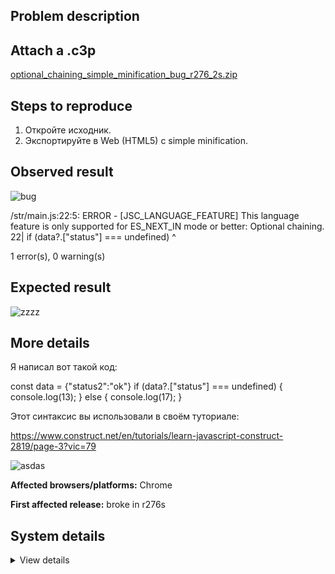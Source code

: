 ## Problem description



## Attach a .c3p

[optional_chaining_simple_minification_bug_r276_2s.zip](https://github.com/WilsonPercival/WilsonPercival/files/7746736/optional_chaining_simple_minification_bug_r276_2s.zip)

## Steps to reproduce

1. Откройте исходник.
2. Экспортируйте в Web (HTML5) с simple minification.

## Observed result

![bug](https://user-images.githubusercontent.com/91274932/146801686-cdc878ec-7b7c-4099-9312-d9ed51d9aaaf.png)

/str/main.js:22:5: ERROR - [JSC_LANGUAGE_FEATURE] This language feature is only supported for ES_NEXT_IN mode or better: Optional chaining.
  22| 	if (data?.["status"] === undefined)
      	    ^

1 error(s), 0 warning(s)

## Expected result

![zzzz](https://user-images.githubusercontent.com/91274932/146802235-561efa61-52b1-4e9f-be98-2ecb5d5b9bbd.png)

## More details

Я написал вот такой код:

const data = {"status2":"ok"}
if (data?.["status"] === undefined)
{
  console.log(13);
}
else
{
  console.log(17);
}

Этот синтаксис вы использовали в своём туториале:

https://www.construct.net/en/tutorials/learn-javascript-construct-2819/page-3?vic=79

![asdas](https://user-images.githubusercontent.com/91274932/146801977-4de0e9ad-d873-4dc4-aec6-c030bf348d0a.png)

**Affected browsers/platforms:** Chrome

**First affected release:** broke in r276s

## System details

<details><summary>View details</summary>

Platform information
Browser: Chrome
Browser version: 95.0.4638.54
Browser engine: Chromium
Context: browser
Operating system: Windows
Operating system version: 7
Device type: desktop
Device pixel ratio: 1
Logical CPU cores: 2
Approx. device memory: 4 GB
User agent: Mozilla/5.0 (Windows NT 6.1; Win64; x64) AppleWebKit/537.36 (KHTML, like Gecko) Chrome/95.0.4638.54 Safari/537.36
C3 release: r276.2 (stable)
Language setting: en-US

Local storage
Storage quota (approx): 59 gb
Storage usage (approx): 174 mb (0.3%)
Persistant storage: No

Browser support notes
This list contains missing features that are not required, but could improve performance or user experience if supported.

UI effects are disabled in settings.
WebGL 2+ is not supported. Rendering quality and features may be affected.
WebGL information
Version string: WebGL 1.0 (OpenGL ES 2.0 Chromium)
Numeric version: 1
Supports NPOT textures: partial
Supports GPU profiling: no
Supports highp precision: yes
Vendor: Google Inc. (Intel)
Renderer: ANGLE (Intel, Intel(R) HD Graphics Direct3D9Ex vs_3_0 ps_3_0, igdumdim64.dll-10.18.10.4653)
Major performance caveat: no
Maximum texture size: 8192
Point size range: 1 to 256
Extensions:

ANGLE_instanced_arrays
EXT_blend_minmax
EXT_color_buffer_half_float
EXT_float_blend
EXT_frag_depth
EXT_shader_texture_lod
EXT_texture_filter_anisotropic
WEBKIT_EXT_texture_filter_anisotropic
EXT_sRGB
KHR_parallel_shader_compile
OES_element_index_uint
OES_standard_derivatives
OES_texture_float
OES_texture_float_linear
OES_texture_half_float
OES_texture_half_float_linear
OES_vertex_array_object
WEBGL_color_buffer_float
WEBGL_compressed_texture_s3tc
WEBKIT_WEBGL_compressed_texture_s3tc
WEBGL_compressed_texture_s3tc_srgb
WEBGL_debug_renderer_info
WEBGL_debug_shaders
WEBGL_depth_texture
WEBKIT_WEBGL_depth_texture
WEBGL_lose_context
WEBKIT_WEBGL_lose_context
WEBGL_multi_draw
Audio information
System sample rate: 48000 Hz
Output channels: 2
Output interpretation: speakers
Supported decode formats:

WebM Opus (audio/webm; codecs=opus)
Ogg Opus (audio/ogg; codecs=opus)
WebM Vorbis (audio/webm; codecs=vorbis)
Ogg Vorbis (audio/ogg; codecs=vorbis)
MPEG-4 AAC (audio/mp4; codecs=mp4a.40.5)
MP3 (audio/mpeg)
FLAC (audio/flac)
PCM WAV (audio/wav; codecs=1)
Supported encode formats:

WebM Opus (audio/webm; codecs=opus)
Video information
Supported decode formats:

WebM AV1 (video/webm; codecs=av01.0.00M.08)
MP4 AV1 (video/mp4; codecs=av01.0.00M.08)
WebM VP9 (video/webm; codecs=vp9)
WebM VP8 (video/webm; codecs=vp8)
Ogg Theora (video/ogg; codecs=theora)
H.264 (video/mp4; codecs=avc1.42E01E)
Supported encode formats:

WebM VP9 (video/webm; codecs=vp9)
WebM VP8 (video/webm; codecs=vp8)

</details>
